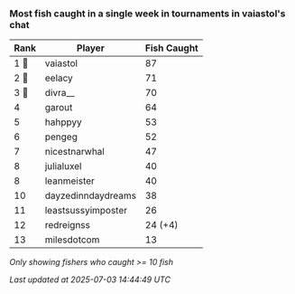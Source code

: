 ### Most fish caught in a single week in tournaments in vaiastol's chat
| Rank | Player | Fish Caught |
|------|--------|-----------|
| 1 🥇  | vaiastol  | 87 |
| 2 🥈  | eelacy  | 71 |
| 3 🥉  | divra__  | 70 |
| 4  | garout  | 64 |
| 5  | hahppyy  | 53 |
| 6  | pengeg  | 52 |
| 7  | nicestnarwhal  | 47 |
| 8  | julialuxel  | 40 |
| 8  | leanmeister  | 40 |
| 10  | dayzedinndaydreams  | 38 |
| 11  | leastsussyimposter  | 26 |
| 12  | redreignss  | 24 (+4) |
| 13  | milesdotcom  | 13 |

_Only showing fishers who caught >= 10 fish_

_Last updated at 2025-07-03 14:44:49 UTC_